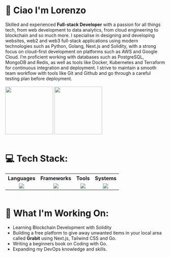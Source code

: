 <div align="left">  
  <h1>👋 Ciao I'm Lorenzo </h1>
</div>
Skilled and experienced <span><b>Full-stack Developer</b></span> with a passion for all things tech, from web development to data analytics, from cloud engineering to blockchain and so much more. I specialise in designing and developing websites, web2 and web3 full-stack applications using modern technologies such as Python, Golang, Next.js and Solidity, with a strong focus on cloud-first development on platforms such as AWS and Google Cloud. I’m proficient working with databases such as PostgreSQL, MongoDB and Redis, as well as tools like Docker, Kubernetes and Terraform for continuous integration and deployment. I strive to maintain a smooth team workflow with tools like Git and Github and go through a careful testing plan before deployment.
<br>
<br>
<div align="left">
    <img align="center" height=150 src="https://github-readme-stats.vercel.app/api?username=Desk888&hide=contribs,prs&show_icons=true&rank_icon=github&theme=ocean_dark" />
    <img align="center" height=150 src="https://github-readme-stats.vercel.app/api/top-langs/?username=Desk888&langs_count=8&layout=compact&theme=ocean_dark" />
</div>
<br>
<div align="left">
  <h1> 💻 Tech Stack:</h1>
  <table style="margin: auto;">
    <tr>
      <th>Languages</th>
      <th>Frameworks</th>
      <th>Tools</th>
      <th>Systems</th>
    </tr>
    <tr>
      <td valign="top">
        <div align="center">
          <a href="https://github.com/Desk888?tab=repositories">
            <img src="https://go-skill-icons.vercel.app/api/icons?i=py,javascript,typescript,go,c,html,css,bash,solidity&perline=3&titles=true" />
          </a>
        </div>
      </td>
      <td valign="top">
        <div align="center">
          <a href="https://github.com/Desk888?tab=repositories">
            <img src="https://go-skill-icons.vercel.app/api/icons?i=react,next,nodejs,svelte,fastapi,django,flask,gin&perline=3&titles=true" />
          </a>
        </div>
      </td>
      <td valign="top">
        <div align="center">
          <a href="https://github.com/Desk888?tab=repositories">
            <img src="https://go-skill-icons.vercel.app/api/icons?i=vscode,obsidian,git,postgres,redis,mysql,supabase,mongodb,chatgpt,hardhat,remix&perline=3&titles=true" />
          </a>
        </div>
      </td>
      <td valign="top">
        <div align="center">
          <a href="https://github.com/Desk888?tab=repositories">
            <img src="https://go-skill-icons.vercel.app/api/icons?i=windows,linux,apple,aws,gcp,ubuntu,docker,kubernetes,terraform,vercel&perline=3&titles=true" />
          </a>
        </div>
      </td>
    </tr>
  </table>
</div>
<br>
<div align="left">
  <h1> 🚀 What I'm Working On: </h1>
  <ul>
    <li>Learning Blockchain Development with Solidity</li>
    <li>Building a free platform to give away unwanted items in your local area called <span><b>Grabit</b></span> using Next.js, Tailwind CSS and Go.</li>
    <li>Writing a beginners book on Coding with Go.</li>
    <li>Expanding my DevOps knowledge and skills.</li>
  </ul>
</div>
